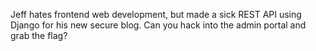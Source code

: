 Jeff hates frontend web development, but made a sick REST API using Django for his new secure blog.
Can you hack into the admin portal and grab the flag?
